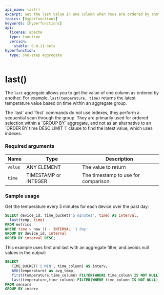 ```yaml
---
api_name: last()
excerpt: Get the last value in one column when rows are ordered by another column
topics: [hyperfunctions]
keywords: [hyperfunctions]
api:
  license: apache
  type: function
  version:
    stable: 0.0.11-beta
hyperfunction:
  type: one-step aggregate
---
```


# last()

The `last` aggregate allows you to get the value of one column
as ordered by another. For example, `last(temperature, time)` returns the
latest temperature value based on time within an aggregate group.

<Highlight type="important">
The `last` and `first` commands do not use indexes, they perform a sequential
scan through the group. They are primarily used for ordered selection within a
`GROUP BY` aggregate, and not as an alternative to an
`ORDER BY time DESC LIMIT 1` clause to find the latest value, which uses
indexes.
</Highlight>

### Required arguments

|Name|Type|Description|
|---|---|---|
|`value`|ANY ELEMENT|The value to return|
|`time`|TIMESTAMP or INTEGER|The timestamp to use for comparison|

### Sample usage

Get the temperature every 5 minutes for each device over the past day:

```sql
SELECT device_id, time_bucket('5 minutes', time) AS interval,
  last(temp, time)
FROM metrics
WHERE time > now () - INTERVAL '1 day'
GROUP BY device_id, interval
ORDER BY interval DESC;
```

This example uses first and last with an aggregate filter, and avoids null
values in the output:

```sql
SELECT
   TIME_BUCKET('5 MIN', time_column) AS interv,
   AVG(temperature) as avg_temp,
   first(temperature,time_column) FILTER(WHERE time_column IS NOT NULL) AS beg_temp,
   last(temperature,time_column) FILTER(WHERE time_column IS NOT NULL) AS end_temp
FROM sensors
GROUP BY interv
```
